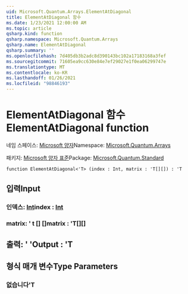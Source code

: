```yaml
---
uid: Microsoft.Quantum.Arrays.ElementAtDiagonal
title: ElementAtDiagonal 함수
ms.date: 1/23/2021 12:00:00 AM
ms.topic: article
qsharp.kind: function
qsharp.namespace: Microsoft.Quantum.Arrays
qsharp.name: ElementAtDiagonal
qsharp.summary: ''
ms.openlocfilehash: 7d405db3b2adc8d390143bc102a17183168a3fef
ms.sourcegitcommit: 71605ea9cc630e84e7ef29027e1f0ea06299747e
ms.translationtype: MT
ms.contentlocale: ko-KR
ms.lasthandoff: 01/26/2021
ms.locfileid: "98846193"
---
```

# <a name="elementatdiagonal-function"></a><span data-ttu-id="c7881-102">ElementAtDiagonal 함수</span><span class="sxs-lookup"><span data-stu-id="c7881-102">ElementAtDiagonal function</span></span>

<span data-ttu-id="c7881-103">네임 스페이스: [Microsoft 양자](xref:Microsoft.Quantum.Arrays)</span><span class="sxs-lookup"><span data-stu-id="c7881-103">Namespace: [Microsoft.Quantum.Arrays](xref:Microsoft.Quantum.Arrays)</span></span>

<span data-ttu-id="c7881-104">패키지: [Microsoft 양자 표준](https://nuget.org/packages/Microsoft.Quantum.Standard)</span><span class="sxs-lookup"><span data-stu-id="c7881-104">Package: [Microsoft.Quantum.Standard](https://nuget.org/packages/Microsoft.Quantum.Standard)</span></span>




```qsharp
function ElementAtDiagonal<'T> (index : Int, matrix : 'T[][]) : 'T
```


## <a name="input"></a><span data-ttu-id="c7881-105">입력</span><span class="sxs-lookup"><span data-stu-id="c7881-105">Input</span></span>

### <a name="index--int"></a><span data-ttu-id="c7881-106">인덱스: [Int](xref:microsoft.quantum.lang-ref.int)</span><span class="sxs-lookup"><span data-stu-id="c7881-106">index : [Int](xref:microsoft.quantum.lang-ref.int)</span></span>




### <a name="matrix--t"></a><span data-ttu-id="c7881-107">matrix: ' t [] []</span><span class="sxs-lookup"><span data-stu-id="c7881-107">matrix : 'T[][]</span></span>





## <a name="output--t"></a><span data-ttu-id="c7881-108">출력: ' '</span><span class="sxs-lookup"><span data-stu-id="c7881-108">Output : 'T</span></span>



## <a name="type-parameters"></a><span data-ttu-id="c7881-109">형식 매개 변수</span><span class="sxs-lookup"><span data-stu-id="c7881-109">Type Parameters</span></span>

### <a name="t"></a><span data-ttu-id="c7881-110">없습니다</span><span class="sxs-lookup"><span data-stu-id="c7881-110">'T</span></span>

